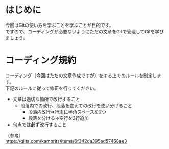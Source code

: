 # はじめに
今回はGitの使い方を学ぶことを学ぶことが目的です。  
ですので、コーディングが必要ないようにただの文章をGitで管理してGitを学びましょう。

# コーディング規約
コーディング（今回はただの文章作成ですが）をする上でのルールを制定します。  
下記のルールに従って修正を行ってください。

- 文章は適切な箇所で改行すること
  - 段落内での改行、段落を変えての改行を使い分けること
    - 段落内改行⇒行末に半角スペースを2つ
    - 段落を分ける⇒空行を2行追加
- 句点では**必ず**改行すること

（参考）  
https://qiita.com/kamorits/items/6f342da395ad57468ae3
